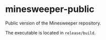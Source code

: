 # minesweeper-public
Public version of the Minesweeper repository.

The executable is located in `release/build`.
